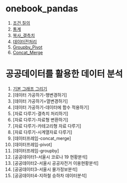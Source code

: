 # onebook_pandas

1. [조건,질의](조회_조건.ipynb)
2. [통계](통계.ipynb)
3. [복사_결측치](복사_결측치.ipynb)
4. [데이터전처리](데이터전처리.ipynb)
5. [Groupby_Pivot](Groupby_Pivot.ipynb)
6. [Concat_Merge](Concat_Merge.ipynb)

# 공공데이터를 활용한 데이터 분석

1. [기본 그래프 그리기](기본그래프.ipynb)
2. [데이터 가공하기-행변경하기]
3. [데이터 가공하기=열변경하기]
4. [데이터 가공하기-데이터에 함수 적용하기]
5. [자료 다루기-결측치 처리하기]
6. [자료 다루기-자료형 변환하기]
7. [자료 다루기-카테고리형 자료 다루기]
8. [자료 다루기-시계열자료 다루기]
9. [데이터프레임-concat_merge]
10. [데이터프레임-pivot]
11. [데이터프레임-groupby]
12. [공공데이터1-서울시 코로나 19 현황분석]
13. [공공데이터2-서울시 공공자전거 이용현황분석]
14. [공공데이터3-서울시 물가정보분석]
15. [공공데이터4-지하철 승하차 데이터분석]
